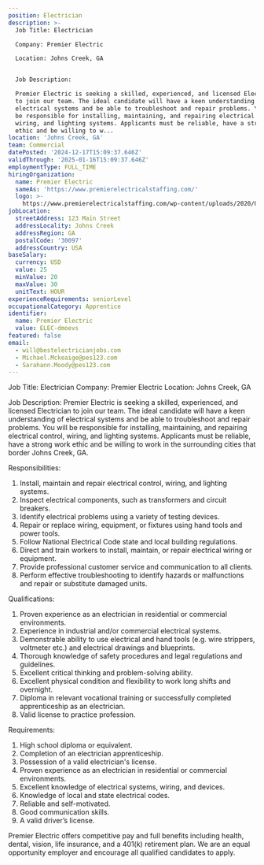 ```yaml
---
position: Electrician
description: >-
  Job Title: Electrician

  Company: Premier Electric

  Location: Johns Creek, GA


  Job Description:

  Premier Electric is seeking a skilled, experienced, and licensed Electrician
  to join our team. The ideal candidate will have a keen understanding of
  electrical systems and be able to troubleshoot and repair problems. You will
  be responsible for installing, maintaining, and repairing electrical control,
  wiring, and lighting systems. Applicants must be reliable, have a strong work
  ethic and be willing to w...
location: 'Johns Creek, GA'
team: Commercial
datePosted: '2024-12-17T15:09:37.646Z'
validThrough: '2025-01-16T15:09:37.646Z'
employmentType: FULL_TIME
hiringOrganization:
  name: Premier Electric
  sameAs: 'https://www.premierelectricalstaffing.com/'
  logo: >-
    https://www.premierelectricalstaffing.com/wp-content/uploads/2020/05/Premier-Electrical-Staffing-logo.png
jobLocation:
  streetAddress: 123 Main Street
  addressLocality: Johns Creek
  addressRegion: GA
  postalCode: '30097'
  addressCountry: USA
baseSalary:
  currency: USD
  value: 25
  minValue: 20
  maxValue: 30
  unitText: HOUR
experienceRequirements: seniorLevel
occupationalCategory: Apprentice
identifier:
  name: Premier Electric
  value: ELEC-dmoevs
featured: false
email:
  - will@bestelectricianjobs.com
  - Michael.Mckeaige@pes123.com
  - Sarahann.Moody@pes123.com
---
```




Job Title: Electrician
Company: Premier Electric
Location: Johns Creek, GA

Job Description:
Premier Electric is seeking a skilled, experienced, and licensed Electrician to join our team. The ideal candidate will have a keen understanding of electrical systems and be able to troubleshoot and repair problems. You will be responsible for installing, maintaining, and repairing electrical control, wiring, and lighting systems. Applicants must be reliable, have a strong work ethic and be willing to work in the surrounding cities that border Johns Creek, GA.

Responsibilities:

1. Install, maintain and repair electrical control, wiring, and lighting systems.
2. Inspect electrical components, such as transformers and circuit breakers.
3. Identify electrical problems using a variety of testing devices.
4. Repair or replace wiring, equipment, or fixtures using hand tools and power tools.
5. Follow National Electrical Code state and local building regulations.
6. Direct and train workers to install, maintain, or repair electrical wiring or equipment.
7. Provide professional customer service and communication to all clients.
8. Perform effective troubleshooting to identify hazards or malfunctions and repair or substitute damaged units.

Qualifications:

1. Proven experience as an electrician in residential or commercial environments.
2. Experience in industrial and/or commercial electrical systems.
3. Demonstrable ability to use electrical and hand tools (e.g. wire strippers, voltmeter etc.) and electrical drawings and blueprints.
4. Thorough knowledge of safety procedures and legal regulations and guidelines.
5. Excellent critical thinking and problem-solving ability.
6. Excellent physical condition and flexibility to work long shifts and overnight.
7. Diploma in relevant vocational training or successfully completed apprenticeship as an electrician.
8. Valid license to practice profession.

Requirements:

1. High school diploma or equivalent.
2. Completion of an electrician apprenticeship.
3. Possession of a valid electrician's license.
4. Proven experience as an electrician in residential or commercial environments.
5. Excellent knowledge of electrical systems, wiring, and devices.
6. Knowledge of local and state electrical codes.
7. Reliable and self-motivated.
8. Good communication skills.
9. A valid driver’s license.

Premier Electric offers competitive pay and full benefits including health, dental, vision, life insurance, and a 401(k) retirement plan. We are an equal opportunity employer and encourage all qualified candidates to apply.
